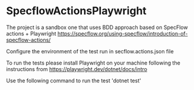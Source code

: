 # SpecflowActionsPlaywright

The project is a sandbox one that uses BDD approach based on SpecFlow actions + Playwright
https://specflow.org/using-specflow/introduction-of-specflow-actions/

Configure the environment of the test run in secflow.actions.json file

To run the tests please install Playwright on your machine following the instructions from https://playwright.dev/dotnet/docs/intro

Use the following command to run the test 'dotnet test'
